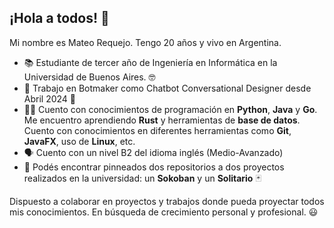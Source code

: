 ## ¡Hola a todos! 👋

Mi nombre es Mateo Requejo. Tengo 20 años y vivo en Argentina. 

- 📚 Estudiante de tercer año de Ingeniería en Informática en la Universidad de Buenos Aires. 🤓
- 💼 Trabajo en Botmaker como Chatbot Conversational Designer desde Abril 2024 🤖
- 👨‍💻 Cuento con conocimientos de programación en **Python**, **Java** y **Go**. Me encuentro aprendiendo **Rust** y herramientas de **base de datos**. Cuento con conocimientos en diferentes herramientas como **Git**, **JavaFX**, uso de **Linux**, etc.
- 🗣️ Cuento con un nivel B2 del idioma inglés (Medio-Avanzado)
- 💪 Podés encontrar pinneados dos repositorios a dos proyectos realizados en la universidad: un **Sokoban** y un **Solitario** 🃏

Dispuesto a colaborar en proyectos y trabajos donde pueda proyectar todos mis conocimientos. En búsqueda de crecimiento personal y profesional. 😃
